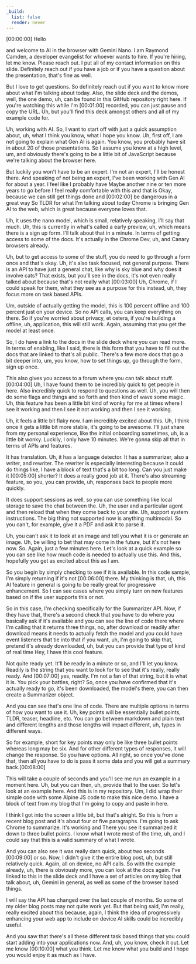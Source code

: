 ```yaml
---
_build:
  list: false
  render: never
---
```


[00:00:00] Hello

and welcome to AI in the browser with Gemini Nano. I am Raymond Camden, a developer evangelist for whoever wants to hire. If you're hiring, let me know. Please reach out. I put all of my contact information on this slide. Definitely reach out if you have a job or if you have a question about the presentation, that's fine as well.

But I love to get questions. So definitely reach out if you want to know more about what I'm talking about today. Also, the slide deck and the demos, well, the one demo, uh, can be found in this GitHub repository right here. If you're watching this while I'm [00:01:00] recorded, you can just pause and copy the URL. Uh, but you'll find this deck amongst others and all of my example code for.

Uh, working with AI. So, I want to start off with just a quick assumption about, uh, what I think you know, what I hope you know. Uh, first off, I am not going to explain what Gen AI is again. You know, you probably have sit in about 20 of those presentations. So I assume you know at a high level, um, and obviously there's going to be a little bit of JavaScript because we're talking about the browser here.

But luckily you won't have to be an expert. I'm not an expert, I'll be honest there. And speaking of not being an expert, I've been working with Gen AI for about a year. I feel like I probably have Maybe another nine or ten more years to go before I feel really comfortable with this and that is Okay, because we can still get things done and [00:02:00] be dangerous in a great way So TLDR for what I'm talking about today Chrome is bringing Gen AI to the web, which is great because everyone loves that.

Uh, it uses the nano model, which is small, relatively speaking, I'll say that much. Uh, this is currently in what's called a early preview, uh, which means there is a sign up form. I'll talk about that in a minute. In terms of getting access to some of the docs. It's actually in the Chrome Dev, uh, and Canary browsers already.

Uh, but to get access to some of the stuff, you do need to go through a form once and that's okay. Uh, it's also task focused, not general purpose. There is an API to have just a general chat, like why is sky blue and why does it involve cats? That exists, but you'll see in the docs, it's not even really talked about because that's not really what [00:03:00] Uh, Chrome, if I could speak for them, what they see as a purpose for this instead, uh, they focus more on task based APIs.

Um, outside of actually getting the model, this is 100 percent offline and 100 percent just on your device. So no API calls, you can keep everything on there. So if you're worried about privacy, et cetera, if you're building a offline, uh, application, this will still work. Again, assuming that you get the model at least once.

So, I do have a link to the docs in the slide deck where you can read more. In terms of enabling, like I said, there is this form that you have to fill out the docs that are linked to that's all public. There's a few more docs that go a bit deeper into, um, you know, how to set things up, go through the form, sign up once.

This also gives you access to a forum where you can talk about stuff. [00:04:00] Uh, I have found them to be incredibly quick to get people in here. Also incredibly quick to respond to questions as well. Uh, you will then do some flags and things and so forth and then kind of wave some magic. Uh, this feature has been a little bit kind of wonky for me at times where I see it working and then I see it not working and then I see it working.

Uh, it feels a little bit flaky now. I am incredibly excited about this. Uh, I think once it gets a little bit more stable, it's going to be awesome. I'll just share from my personal experience, like the initial onboarding sometimes, uh, is a little bit wonky. Luckily, I only have 10 minutes. We're gonna skip all that in terms of APIs and features.

It has translation. Uh, it has a language detector. It has a summarizer, also a writer, and rewriter. The rewriter is especially interesting because it could do things like, I have a block of text that's a bit too long. Can you just make it [00:05:00] shorter? It does a really good job at it. There's also streaming feature, so you, you can provide, uh, responses back to people more quickly.

It does support sessions as well, so you can use something like local storage to save the chat between the. Uh, the user and a particular agent and then reload that when they come back to your site. Uh, support system instructions. The big thing not supported now is anything multimodal. So you can't, for example, give it a PDF and ask it to parse it.

Uh, you can't ask it to look at an image and tell you what it is or generate an image. Uh, be willing to bet that may come in the future, but it's not here now. So. Again, just a few minutes here. Let's look at a quick example so you can see like how much code is needed to actually use this. And this, hopefully you get as excited about this as I am.

So you begin by simply checking to see if it is available. In this code sample, I'm simply returning if it's not [00:06:00] there. My thinking is that, uh, this AI feature in general is going to be really great for progressive enhancement. So I can see cases where you simply turn on new features based on if the user supports this or not.

So in this case, I'm checking specifically for the Summarizer API. Now, if they have that, there's a second check that you have to do where you basically ask if it's available and you can see the line of code there where I'm calling that it returns three things, no, after download or readily after download means it needs to actually fetch the model and you could have event listeners that tie into that if you want, uh, I'm going to skip that, pretend it's already downloaded, uh, but you can provide that type of kind of real time Hey, I have this cool feature.

Not quite ready yet. It'll be ready in a minute or so, and I'll let you know. Readily is the string that you want to look for to see that it's really, really ready. And [00:07:00] yes, readily. I'm not a fan of that string, but it is what it is. You pick your battles, right? So, once you have confirmed that it's actually ready to go, it's been downloaded, the model's there, you can then create a Summarizer object.

And you can see that's one line of code. There are multiple options in terms of how you want to use it. Uh, key points will be essentially bullet points, TLDR, teaser, headline, etc. You can go between markdown and plain text and different lengths and those lengths will impact different, uh, types in different ways.

So for example, short for key points may only be like three bullet points whereas long may be six. And for other different types of responses, it will change the response. So you have options. All right, so once you've done that, then all you have to do is pass it some data and you will get a summary back.[00:08:00]

This will take a couple of seconds and you'll see me run an example in a moment here. Uh, but you can then, uh, provide that to the user. So let's look at an example here. And this is in my repository. Um, I did wrap their simple code with some Alpine JS code to make this nice demo. I have a block of text from my blog that I'm going to copy and paste in here.

I think I got into the screen a little bit, but that's alright. So this is from a recent blog post and it's about four or five paragraphs. I'm going to ask Chrome to summarize. It's working and There you see it summarized it down to three bullet points. I know what I wrote most of the time, uh, and I could say that this is a valid summary of what I wrote.

And you can also see it was really darn quick, about two seconds [00:09:00] or so. Now, I didn't give it the entire blog post, uh, but still relatively quick. Again, all on device, no API calls. So with the example already, uh, there is obviously more, you can look at the docs again. I've linked to this in the slide deck and I have a set of articles on my blog that talk about, uh, Gemini in general, as well as some of the browser based things.

I will say the API has changed over the last couple of months. So some of my older blog posts may not quite work yet. But that being said, I'm really, really excited about this because, again, I think the idea of progressively enhancing your web app to include on device AI skills could be incredibly useful.

And you saw that there's all these different task based things that you could start adding into your applications now. And, uh, you know, check it out. Let me know [00:10:00] what you think. Let me know what you build and I hope you would enjoy it as much as I have.
